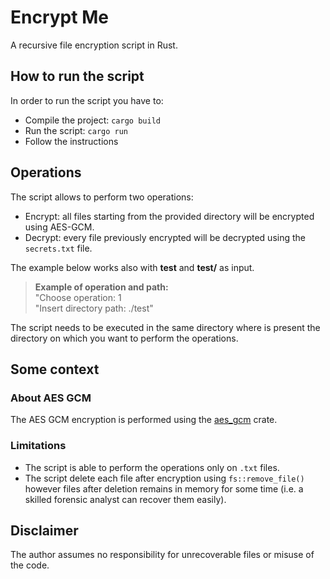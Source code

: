 # Encrypt Me
A recursive file encryption script in Rust.
## How to run the script
In order to run the script you have to:
* Compile the project: ```cargo build```
* Run the script: ```cargo run```
* Follow the instructions

## Operations
The script allows to perform two operations:
* Encrypt: all files starting from the provided directory will be encrypted using AES-GCM.
* Decrypt: every file previously encrypted will be decrypted using the ```secrets.txt``` file.

The example below works also with **test** and **test/** as input.
> **Example of operation and path:** <br>
> "Choose operation: 1 <br>
> "Insert directory path: ./test"

The script needs to be executed in the same directory where is present the directory on which you want to perform the operations.
## Some context
### About AES GCM
The AES GCM encryption is performed using the [aes_gcm](https://docs.rs/aes-gcm/latest/aes_gcm/) crate.
### Limitations
* The script is able to perform the operations only on ```.txt``` files.
* The script delete each file after encryption using ```fs::remove_file()``` however files after deletion remains in memory for some time (i.e. a skilled forensic analyst can recover them easily).
## Disclaimer
The author assumes no responsibility for unrecoverable files or misuse of the code.